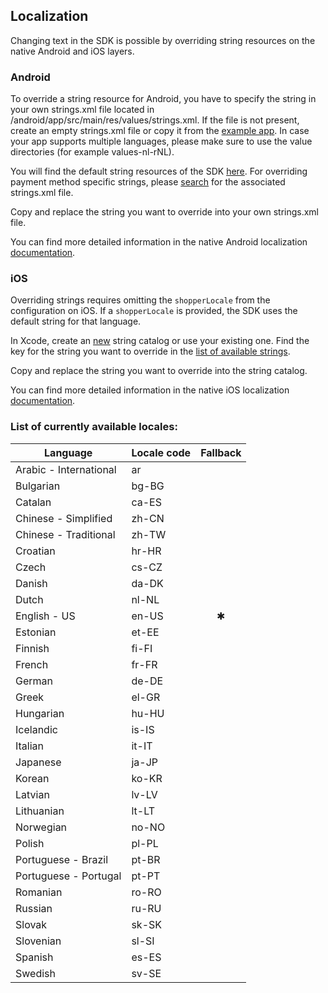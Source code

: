 ## Localization

Changing text in the SDK is possible by overriding string resources on the native Android and
iOS layers. 

### Android

To override a string resource for Android, you have to specify the string in your own strings.xml file located
in /android/app/src/main/res/values/strings.xml. If the file is not present, create an empty
strings.xml file or copy it from
the [example app](https://github.com/Adyen/adyen-flutter/tree/main/example/android/app/src/main/res/values).
In case your app supports multiple languages, please make sure to use the value directories (for
example values-nl-rNL).

You will find the default string resources of the
SDK [here](https://github.com/Adyen/adyen-android/blob/main/ui-core/src/main/res/template/values/strings.xml.tt).
For overriding payment method specific strings,
please [search](https://github.com/search?q=repo%3AAdyen%2Fadyen-android+strings.xml+language%3AXML&type=code&l=XML)
for the associated strings.xml file.

Copy and replace the string you want to override into your own strings.xml file.

You can find more detailed information in the native Android localization [documentation](https://github.com/Adyen/adyen-android/blob/main/docs/UI_CUSTOMIZATION.md#overriding-string-resources). 

### iOS

Overriding strings requires omitting the `shopperLocale` from the configuration on iOS. If a
`shopperLocale` is provided, the SDK uses the default string for that language.

In Xcode, create an [new](https://developer.apple.com/documentation/xcode/localizing-and-varying-text-with-a-string-catalog#Add-a-string-catalog-to-your-project) string catalog or use your existing one. 
Find the key for the string you want to override in the [list of available strings](https://github.com/Adyen/adyen-ios/blob/develop/Adyen/Assets/Generated/LocalizationKey.swift).

Copy and replace the string you want to override into the string catalog. 

You can find more detailed information in the native iOS localization [documentation](https://adyen.github.io/adyen-ios/5.17.0/documentation/adyen/localization). 



### List of currently available locales:

| Language               | Locale code | Fallback |
| ---------------------- | ----------- | :------: |
| Arabic - International | ar          |          |
| Bulgarian              | bg-BG       |          |
| Catalan                | ca-ES       |          |
| Chinese - Simplified   | zh-CN       |          |
| Chinese - Traditional  | zh-TW       |          |
| Croatian               | hr-HR       |          |
| Czech                  | cs-CZ       |          |
| Danish                 | da-DK       |          |
| Dutch                  | nl-NL       |          |
| English - US           | en-US       |    ✱     |
| Estonian               | et-EE       |          |
| Finnish                | fi-FI       |          |
| French                 | fr-FR       |          |
| German                 | de-DE       |          |
| Greek                  | el-GR       |          |
| Hungarian              | hu-HU       |          |
| Icelandic              | is-IS       |          |
| Italian                | it-IT       |          |
| Japanese               | ja-JP       |          |
| Korean                 | ko-KR       |          |
| Latvian                | lv-LV       |          |
| Lithuanian             | lt-LT       |          |
| Norwegian              | no-NO       |          |
| Polish                 | pl-PL       |          |
| Portuguese - Brazil    | pt-BR       |          |
| Portuguese - Portugal  | pt-PT       |          |
| Romanian               | ro-RO       |          |
| Russian                | ru-RU       |          |
| Slovak                 | sk-SK       |          |
| Slovenian              | sl-SI       |          |
| Spanish                | es-ES       |          |
| Swedish                | sv-SE       |          |